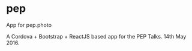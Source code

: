 # pep
App for pep.photo

A Cordova + Bootstrap + ReactJS based app for the PEP Talks.
14th May 2016.
